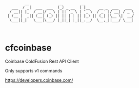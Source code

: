 ```
         __              _         _                       
   ___  / _|  ___  ___  (_) _ __  | |__    __ _  ___   ___ 
  / __|| |_  / __|/ _ \ | || '_ \ | '_ \  / _` |/ __| / _ \
 | (__ |  _|| (__| (_) || || | | || |_) || (_| |\__ \|  __/
  \___||_|   \___|\___/ |_||_| |_||_.__/  \__,_||___/ \___|
                                                           
                                                  
```
# cfcoinbase
Coinbase ColdFusion Rest API Client

Only supports v1 commands

https://developers.coinbase.com/
